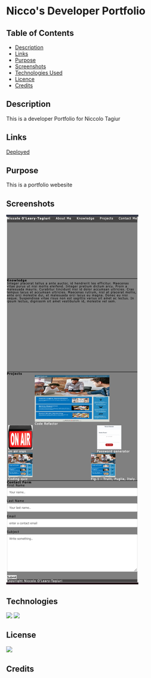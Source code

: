 # Nicco's Developer Portfolio

## Table of Contents

* [Description](#description)
* [Links](#links)
* [Purpose](#purpose)
* [Screenshots](#screenshots)
* [Technologies Used](#technologies)
* [Licence](#license)
* [Credits](#credits)
## Description

This is a developer Portfolio for Niccolo Tagiur

## Links

<a href="https://crisesaverting.github.io/NiccoDevPortfolio/">Deployed</a>

## Purpose

This is a portfolio webesite 
## Screenshots

<img src= "./assets/images/NiccoDevPortfolio.png">

## Technologies

<img src="https://img.shields.io/badge/Built%20with-HTML5-blue">

<img src="https://img.shields.io/badge/Built%20with-CSS3-blue">

## License

<img src="https://img.shields.io/badge/license-MIT-blue">

## Credits
